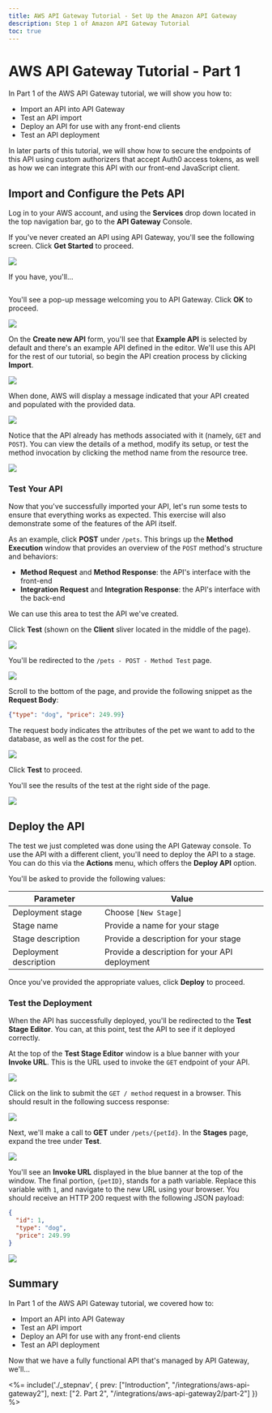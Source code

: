 ```yaml
---
title: AWS API Gateway Tutorial - Set Up the Amazon API Gateway
description: Step 1 of Amazon API Gateway Tutorial
toc: true
---
```


# AWS API Gateway Tutorial - Part 1

In Part 1 of the AWS API Gateway tutorial, we will show you how to:

* Import an API into API Gateway
* Test an API import
* Deploy an API for use with any front-end clients
* Test an API deployment

In later parts of this tutorial, we will show how to secure the endpoints of this API using custom authorizers that accept Auth0 access tokens, as well as how we can integrate this API with our front-end JavaScript client.

## Import and Configure the Pets API

Log in to your AWS account, and using the **Services** drop down located in the top navigation bar, go to the **API Gateway** Console.

If you've never created an API using API Gateway, you'll see the following screen. Click **Get Started** to proceed.

![](/aws-pt1-1.png)

If you have, you'll...

![]()

You'll see a pop-up message welcoming you to API Gateway. Click **OK** to proceed.

![](/aws-pt1-3.png)

On the **Create new API** form, you'll see that **Example API** is selected by default and there's an example API defined in the editor. We'll use this API for the rest of our tutorial, so begin the API creation process by clicking **Import**.

![](/aws-pt1-4.png)

When done, AWS will display a message indicated that your API created and populated with the provided data.

![](/aws-pt1-5.png)

Notice that the API already has methods associated with it (namely, `GET` and `POST`). You can view the details of a method, modify its setup, or test the method invocation by clicking the method name from the resource tree.

![](/aws-pt1-5a.png)

### Test Your API

Now that you've successfully imported your API, let's run some tests to ensure that everything works as expected. This exercise will also demonstrate some of the features of the API itself.

As an example, click **POST** under `/pets`. This brings up the **Method Execution** window that provides an overview of the `POST` method's structure and behaviors:

* **Method Request** and **Method Response**: the API's interface with the front-end
* **Integration Request** and **Integration Response**: the API's interface with the back-end

We can use this area to test the API we've created. 

Click **Test** (shown on the **Client** sliver located in the middle of the page).

![](/aws-pt1-5b.png)

You'll be redirected to the `/pets - POST - Method Test` page.

![](/aws-pt1-5c.png)

Scroll to the bottom of the page, and provide the following snippet as the **Request Body**:

```json
{"type": "dog", "price": 249.99}
```

The request body indicates the attributes of the pet we want to add to the database, as well as the cost for the pet.

![](/aws-pt1-5d.png)

Click **Test** to proceed.

You'll see the results of the test at the right side of the page.

![](/aws-pt1-5e.png)

## Deploy the API

The test we just completed was done using the API Gateway console. To use the API with a different client, you'll need to deploy the API to a stage. You can do this via the **Actions** menu, which offers the **Deploy API** option.

You'll be asked to provide the following values:

| Parameter | Value |
| - | - |
| Deployment stage | Choose `[New Stage]` |
| Stage name | Provide a name for your stage |
| Stage description | Provide a description for your stage |
| Deployment description | Provide a description for your API deployment |

Once you've provided the appropriate values, click **Deploy** to proceed.

### Test the Deployment

When the API has successfully deployed, you'll be redirected to the **Test Stage Editor**. You can, at this point, test the API to see if it deployed correctly.

At the top of the **Test Stage Editor** window is a blue banner with your **Invoke URL**. This is the URL used to invoke the `GET` endpoint of your API. 

![](/aws-pt1-7.png)

Click on the link to submit the `GET / method` request in a browser. This should result in the following success response:

![](/aws-pt1-8.png)

Next, we'll make a call to **GET** under `/pets/{petId}`. In the **Stages** page, expand the tree under **Test**.

![](/aws-pt1-9.png)

You'll see an **Invoke URL** displayed in the blue banner at the top of the window. The final portion, `{petID}`, stands for a path variable. Replace this variable with `1`, and navigate to the new URL using your browser. You should receive an HTTP 200 request with the following JSON payload:

```json
{
  "id": 1,
  "type": "dog",
  "price": 249.99
}
```

![](/aws-pt1-10.png)

## Summary

In Part 1 of the AWS API Gateway tutorial, we covered how to:

* Import an API into API Gateway
* Test an API import
* Deploy an API for use with any front-end clients
* Test an API deployment

Now that we have a fully functional API that's managed by API Gateway, we'll...

<%= include('./_stepnav', {
 prev: ["Introduction", "/integrations/aws-api-gateway2"],
 next: ["2. Part 2", "/integrations/aws-api-gateway2/part-2"]
}) %>